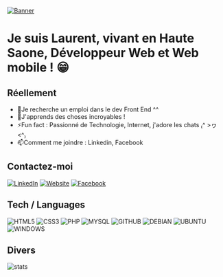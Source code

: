 [![Banner](./images/banner.png)](https://www.world-of-desolation.fr)

# Je suis Laurent, vivant en Haute Saone, Développeur Web et Web mobile ! 😁

## Réellement

- 🔭Je recherche un emploi dans le dev Front End ^^
- 🌱J'apprends des choses incroyables !
- ⚡Fun fact : Passionné de Technologie, Internet, j'adore les chats ₍^ >ヮ<^₎
- 📫Comment me joindre : Linkedin, Facebook

## Contactez-moi 

[![LinkedIn](https://img.shields.io/badge/LinkedIn-0e76a8?style=for-the-badge&logo=linkedin)](https://www.linkedin.com/in/lebarbier-laurent/)
[![Website](https://img.shields.io/badge/Site%20Web-813ee8?style=for-the-badge)](https://www.world-of-desolation.fr)
[![Facebook](https://img.shields.io/badge/Facebook-1877F2?style=for-the-badge&logo=facebook&logoColor=fff)](https://www.facebook.com/laurent.lebarbier.5)

## Tech / Languages

<p>
  <img alt="HTML5" src="https://img.shields.io/badge/HTML5-E34F26?style=for-the-badge&logo=html5&logoColor=white" />
  <img alt="CSS3" src="https://img.shields.io/badge/CSS3-1572B6?style=for-the-badge&logo=css3&logoColor=white" />
  <img alt="PHP" src="https://img.shields.io/badge/PHP-777BB4?style=for-the-badge&logo=php&logoColor=white" />
  <img alt="MYSQL" src="https://img.shields.io/badge/MySQL-00000F?style=for-the-badge&logo=mysql&logoColor=white" />
  <img alt="GITHUB" src="https://img.shields.io/badge/GitHub-100000?style=for-the-badge&logo=github&logoColor=white" />
  <img alt="DEBIAN" src="https://img.shields.io/badge/Debian-A81D33?style=for-the-badge&logo=debian&logoColor=white" />
  <img alt="UBUNTU" src="https://img.shields.io/badge/Ubuntu-E95420?style=for-the-badge&logo=ubuntu&logoColor=white" />
  <img alt="WINDOWS" src="https://img.shields.io/badge/Windows-0078D6?style=for-the-badge&logo=windows&logoColor=white" />
</p>
 
## Divers

![stats](https://github-readme-stats.vercel.app/api?username=Senwoo34110)
          
